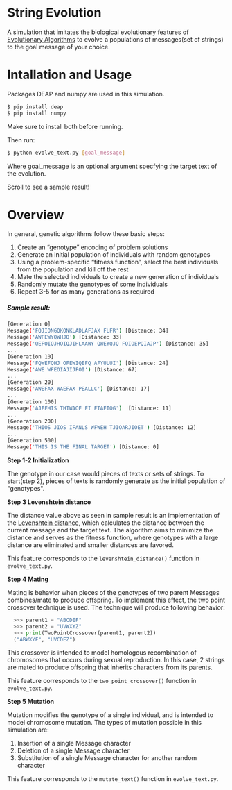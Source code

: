 # String Evolution
A simulation that imitates the biological evolutionary features of [Evolutionary Algorithms](https://en.wikipedia.org/wiki/Evolutionary_algorithm) to evolve a populations of messages(set of strings) to the goal message of your choice.

# Intallation and Usage
Packages DEAP and numpy are used in this simulation.

```bash
$ pip install deap
$ pip install numpy
```
Make sure to install both before running.

Then run:

```bash
$ python evolve_text.py [goal_message]
```

Where goal_message is an optional argument specfying the target text of the evolution.

Scroll to see a sample result!


# Overview

In general, genetic algorithms follow these basic steps:

1. Create an “genotype” encoding of problem solutions
2. Generate an initial population of individuals with random genotypes
3. Using a problem-specific “fitness function”, select the best individuals from the population and kill off the rest
4. Mate the selected individuals to create a new generation of individuals
5. Randomly mutate the genotypes of some individuals
6. Repeat 3-5 for as many generations as required

##### Sample result:

```bash
[Generation 0]
Message('FQJIONGQKONKLADLAFJAX FLFR') [Distance: 34]
Message('AWFEWYQWHJQ') [Distance: 33]
Message('QEFOIQJHOIQJIHLAAWY QWEYQJQ FQIOEPQIAJP') [Distance: 35]
...
[Generation 10]
Message('FQWEFQHJ OFEWIQEFQ AFYULUI') [Distance: 24]
Message('AWE WFEOIAJIJFOI') [Distance: 67]
...
[Generation 20]
Message('AWEFAX WAEFAX PEALLC') [Distance: 17]
...
[Generation 100]
Message('AJFFHIS THIWAOE FI FTAEIOG')  [Distance: 11]
...
[Generation 200]
Message('THIOS JIOS IFANLS WFWEH TJIOARJIOET') [Distance: 12]
...
[Generation 500]
Message('THIS IS THE FINAL TARGET') [Distance: 0]
```


**Step 1-2 Initialization**

The genotype in our case would pieces of texts or sets of strings. To start(step 2), pieces of texts is randomly generate as the initial population of "genotypes".


**Step 3 Levenshtein distance**

The distance value above as seen in sample result is an implementation of the [Levenshtein distance](https://en.wikipedia.org/wiki/Levenshtein_distance), which calculates the distance between the current message and the target text. The algorithm aims to minimize the distance and serves as the fitness function, where genotypes with a large distance are eliminated and smaller distances are favored.

This feature corresponds to the `levenshtein_distance()` function in `evolve_text.py`.


**Step 4 Mating**

Mating is behavior when pieces of the genotypes of two parent Messages combines/mate to produce offspring. To implement this effect, the two point crossover technique is used. The technique will produce following behavior:

```python
  >>> parent1 = "ABCDEF"
  >>> parent2 = "UVWXYZ"
  >>> print(TwoPointCrossover(parent1, parent2))
  ("ABWXYF", "UVCDEZ")
```

This crossover is intended to model homologous recombination of chromosomes that occurs during sexual reproduction. In this case, 2  strings are mated to produce offspring that inherits characters from its parents.

This feature corresponds to the `two_point_crossover()` function in `evolve_text.py`.


**Step 5 Mutation**

Mutation modifies the genotype of a single individual, and is intended to model chromosome mutation. The types of mutation possible in this simulation are:

1. Insertion of a single Message character
2. Deletion of a single Message character
3. Substitution of a single Message character for another random character

This feature corresponds to the `mutate_text()` function in `evolve_text.py`.
